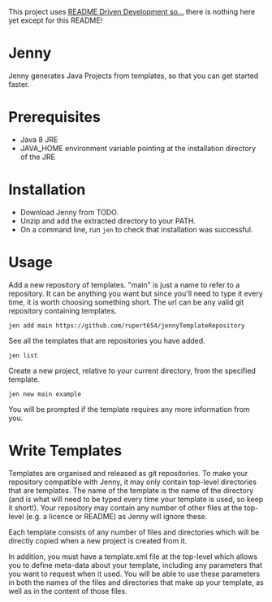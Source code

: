 This project uses [README Driven Development so...](http://tom.preston-werner.com/2010/08/23/readme-driven-development.html) there is nothing here yet except for this README!

# Jenny

Jenny generates Java Projects from templates, so that you can get started faster.

# Prerequisites

* Java 8 JRE
* JAVA_HOME environment variable pointing at the installation directory of the JRE

# Installation

* Download Jenny from TODO.
* Unzip and add the extracted directory to your PATH.
* On a command line, run `jen` to check that installation was successful.

# Usage

Add a new repository of templates. "main" is just a name to refer to a repository. It can be
anything you want but since you'll need to type it every time, it is worth choosing something
short. The url can be any valid git repository containing templates.

    jen add main https://github.com/rupert654/jennyTemplateRepository

See all the templates that are repositories you have added.

    jen list

Create a new project, relative to your current directory, from the specified template.

    jen new main example

You will be prompted if the template requires any more information from you.

# Write Templates

Templates are organised and released as git repositories. To make your repository compatible with
Jenny, it may only contain top-level directories that are templates. The name of the template is
the name of the directory (and is what will need to be typed every time your template is used, so
keep it short!). Your repository may contain any number of other files at the top-level (e.g. a
licence or README) as Jenny will ignore these.

Each template consists of any number of files and directories which will be directly copied when a
new project is created from it.

In addition, you must have a template.xml file at the top-level which allows you to define
meta-data about your template, including any parameters that you want to request when it used. You
will be able to use these parameters in both the names of the files and directories that make up
your template, as well as in the content of those files.
